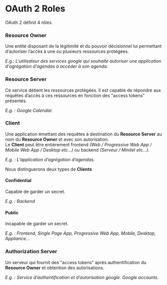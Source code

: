# OAuth 2 Roles

OAuth 2 définit 4 rôles.

### Resource Owner

Une entité disposant de la légitimité et du pouvoir décisionnel lui permettant d’autoriser l’accès à une ou plusieurs ressources protégées.

_E.g.: L’utilisateur des services google qui souhaite autoriser une application d'agrégation d'agendas à accéder à son agenda._

### Resource Server

Ce service détient les ressources protégées. Il est capable de répondre aux requêtes d’accès à ces ressources en fonction des "access tokens" présentés.

_E.g. : Google Calendar._

### Client

Une application émettant des requêtes à destination du **Resource Server** au nom du **Resource Owner** et avec son autorisation.  
Le **Client** peut être entièrement frontend _\(Web / Progressive Web App / Mobile Web App / Desktop etc…\)_ ou backend _\(Serveur / Minitel etc…\)_.

_E.g. : L’application d’agrégation d’agendas._

Nous distinguerons deux types de **Clients**

#### Confidential

Capable de garder un secret.  
  
_E.g. : Backend_

#### Public

Incapable de garder un secret.

_E.g. : Frontend, Single Page App, Progressive Web App, Mobile, Desktop, Appliance…_

### **Authorization Server**

Un serveur qui fournit des "access tokens" après authentification du **Resource Owner** et obtention des autorisations.

_E.g. : Service d’authentification et d’autorisation google. Google accounts._


